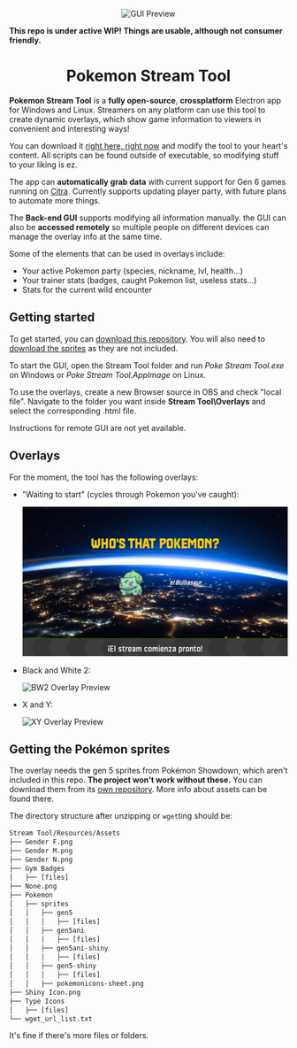 <p align="center">
  <img src="https://github.com/Readek/Pokemon-Stream-Tool/blob/main/Github%20Resources/Preview%20GUI.png" alt="GUI Preview">
</p>

**This repo is under active WIP! Things are usable, although not consumer friendly.**
<h1 align="center">Pokemon Stream Tool</h1>


**Pokemon Stream Tool** is a **fully open-source**, **crossplatform** Electron app for Windows and Linux. Streamers on any platform can use this tool to create dynamic overlays, which show game information to viewers in convenient and interesting ways!

You can download it [right here, right now](https://github.com/Readek/Pokemon-Stream-Tool/archive/refs/heads/master.zip) and modify the tool to your heart's content. All scripts can be found outside of executable, so modifying stuff to your liking is ez.

The app can **automatically grab data** with current support for Gen 6 games running on [Citra](https://citra-emu.org/). Currently supports updating player party, with future plans to automate more things.

The **Back-end GUI** supports modifying all information manually. the GUI can also be **accessed remotely** so multiple people on different devices can manage the overlay info at the same time.

Some of the elements that can be used in overlays include:
- Your active Pokemon party (species, nickname, lvl, health...)
- Your trainer stats (badges, caught Pokemon list, useless stats...)
- Stats for the current wild encounter

## Getting started

To get started, you can [download this repository](https://github.com/Readek/Pokemon-Stream-Tool/archive/refs/heads/master.zip).  You will also need to [download the sprites](#getting-the-pokémon-sprites) as they are not included.

To start the GUI, open the Stream Tool folder and run *Poke Stream Tool.exe* on Windows or *Poke Stream Tool.AppImage* on Linux.

To use the overlays, create a new Browser source in OBS and check "local file". Navigate to the folder you want inside **Stream Tool\Overlays** and select the corresponding .html file.

Instructions for remote GUI are not yet available.

## Overlays
For the moment, the tool has the following overlays:

- "Waiting to start" (cycles through Pokemon you've caught):

  <img width="720 px" src="https://github.com/Infinite-Fusion-Integrations/Pokemon-Stream-Tool/blob/main/Github%20Resources/Preview%20Overlay%20Intro.png" alt="Intro Overlay Preview">
  

- Black and White 2:

  <img width="720 px" src="https://github.com/Readek/Pokemon-Stream-Tool/blob/main/Github%20Resources/Preview%20Overlay%20BnW2.jpg" alt="BW2 Overlay Preview">
  

- X and Y:

  <img width="720 px" src="https://github.com/Readek/Pokemon-Stream-Tool/blob/main/Github%20Resources/Preview%20Overlay%20XY.jpg" alt="XY Overlay Preview">
 

## Getting the Pokémon sprites

The overlay needs the gen 5 sprites from Pokémon Showdown, which aren't included in this repo. **The project won't work without these.** You can download them from its [own repository](https://gitlab.com/pokemon-stream-tool/pokemon-stream-tool-assets). More info about assets can be found there.

The directory structure after unzipping or `wget`ting should be:
```text
Stream Tool/Resources/Assets
├── Gender F.png
├── Gender M.png
├── Gender N.png
├── Gym Badges
│   ├── [files]
├── None.png
├── Pokemon
│   ├── sprites
│   │   ├── gen5
│   │   │   ├── [files]
│   │   ├── gen5ani
│   │   │   ├── [files]
│   │   ├── gen5ani-shiny
│   │   │   ├── [files]
│   │   ├── gen5-shiny
│   │   │   ├── [files]
│   │   ├── pokemonicons-sheet.png
├── Shiny Icon.png
├── Type Icons
│   ├── [files]
└── wget_url_list.txt
```
It's fine if there's more files or folders.
